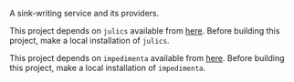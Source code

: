 A sink-writing service and its providers.

This project depends on `julics` available from
[here](https://bitbucket.org/zzzyxwvut/julics.git "here").
Before building this project, make a local installation of `julics`.

This project depends on `impedimenta` available from
[here](https://bitbucket.org/zzzyxwvut/impedimenta.git "here").
Before building this project, make a local installation of `impedimenta`.
